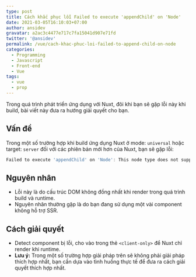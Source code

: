 ```yaml
---
type: post
title: Cách khắc phục lỗi Failed to execute 'appendChild' on 'Node'
date: 2021-03-05T16:10:03+07:00
author: ansidev
gravatar: a2ac3c4477e717c7fa15041d907e71fd
twitter: '@ansidev'
permalink: /vue/cach-khac-phuc-loi-failed-to-append-child-on-node
categories:
  - Programming
  - Javascript
  - Front-end
  - Vue
tags:
  - vue
  - prop
---
```


Trong quá trình phát triển ứng dụng với Nuxt, đôi khi bạn sẽ gặp lỗi này khi build, bài viết này đưa ra hướng giải quyết cho bạn.

<!-- more -->

## Vấn đề

Trong một số trường hợp khi build ứng dụng Nuxt ở mode: `universal` hoặc target: `server` đối với các phiên bản mới hơn của Nuxt, bạn sẽ gặp lỗi:

```js
Failed to execute 'appendChild' on 'Node': This node type does not support this method.
```

## Nguyên nhân

- Lỗi này là do cấu trúc DOM không đồng nhất khi render trong quá trình build và runtime.
- Nguyên nhân thường gặp là do bạn đang sử dụng một vài component không hỗ trợ SSR.

## Cách giải quyết

- Detect component bị lỗi, cho vào trong thẻ `<client-only>` để Nuxt chỉ render khi runtime.
- **Lưu ý:** Trong một số trường hợp giải pháp trên sẽ không phải giải pháp thích hợp nhất, bạn cần dựa vào tình huống thực tế để đưa ra cách giải quyết thích hợp nhất.
